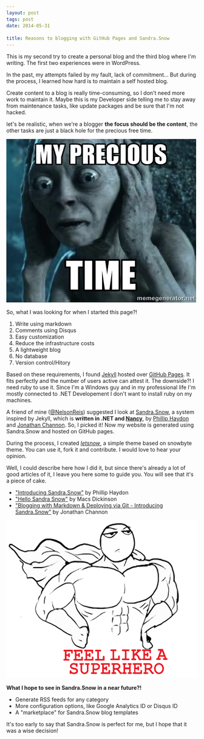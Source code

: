 ```yaml
---
layout: post
tags: post
date: 2014-05-31

title: Reasons to blogging with GitHub Pages and Sandra.Snow
---
```


This is my second try to create a personal blog and the third blog where I'm writing. The first two experiences were in WordPress.

In the past, my attempts failed by my fault, lack of commitment... But during the process, I learned how hard is to maintain a self hosted blog.

Create content to a blog is really time-consuming, so I don't need more work to maintain it. Maybe this is my Developer side telling me to stay away from maintenance tasks, like update packages and be sure that I'm not hacked.

let's be realistic, when we're a blogger **the focus should be the content**, the other tasks are just a black hole for the precious free time.

![Gollum - My Precious Time](/images/reasons-to-blogging-using-github-pages-and-sandra-snow-my-precious-time.jpg)

So, what I was looking for when I started this page?!

1. Write using markdown
2. Comments using Disqus
3. Easy customization
4. Reduce the infrastructure costs
5. A lightweight blog
6. No database
7. Version control/Hitory

Based on these requirements, I found [Jekyll](http://jekyllrb.com/) hosted over [GitHub Pages](https://pages.github.com/). It fits perfectly and the number of users active can attest it. The downside?! I need ruby to use it. Since I'm a Windows guy and in my professional life I'm mostly connected to .NET Developement I don't want to install ruby on my machines.

A friend of mine ([@NelsonReis](https://twitter.com/NelsonReis)) suggested I look at [Sandra.Snow](https://github.com/Sandra/Sandra.Snow), a system inspired by Jekyll, which is **written in .NET and [Nancy](http://nancyfx.org/)**, by [Phillip Haydon](https://twitter.com/philliphaydon) and [Jonathan Channon](https://twitter.com/jchannon). So, I picked it! Now my website is generated using Sandra.Snow and hosted on GitHub pages.

During the process, I created [_letsnow_](https://github.com/gsferreira/letsnow), a simple theme based on snowbyte theme. You can use it, fork it and contribute. I would love to hear your opinion.

Well, I could describe here how I did it, but since there's already a lot of good articles of it, I leave you here some to guide you. You will see that it's a piece of cake.

- ["Introducing Sandra.Snow"](http://www.philliphaydon.com/2013/10/introducing-sandra-snow/) by Phillip Haydon
- ["Hello Sandra Snow"](http://www.macsdickinson.com/SandraSnow/hello-sandra-snow/#.U4j33_ldXN1) by Macs Dickinson
- ["Blogging with Markdown & Deploying via Git - Introducing Sandra.Snow"](http://blog.jonathanchannon.com/2013/10/01/blogging-with-markdown-and-git/) by Jonathan Channon

![Feel like a superhero](/images/reasons-to-blogging-using-github-pages-and-sandra-snow-feel-like-superhero.png)

**What I hope to see in Sandra.Snow in a near future?!**

- Generate RSS feeds for any category
- More configuration options, like Google Analytics ID or Disqus ID
- A "marketplace" for Sandra.Snow blog templates

It's too early to say that Sandra.Snow is perfect for me, but I hope that it was a wise decision!
